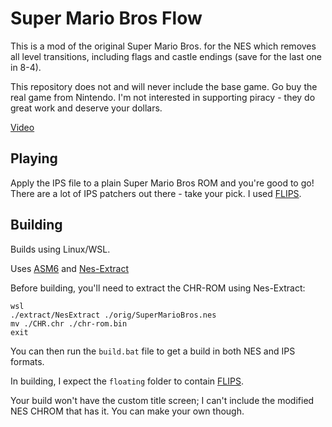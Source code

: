 # Super Mario Bros Flow

This is a mod of the original Super Mario Bros. for the NES which removes all level transitions, including flags and castle endings (save for the last one in 8-4).

This repository does not and will never include the base game.  Go buy the real game from Nintendo.  I'm not interested in supporting piracy - they do great work and deserve your dollars.

[Video](video.gif)

## Playing

Apply the IPS file to a plain Super Mario Bros ROM and you're good to go!  There are a lot of IPS patchers out there - take your pick.  I used [FLIPS](https://www.romhacking.net/utilities/1040/).


## Building

Builds using Linux/WSL.

Uses [ASM6](https://github.com/freem/asm6f) and [Nes-Extract](https://github.com/X-death25/Nes-Extract)

Before building, you'll need to extract the CHR-ROM using Nes-Extract:

```
wsl
./extract/NesExtract ./orig/SuperMarioBros.nes
mv ./CHR.chr ./chr-rom.bin
exit
```

You can then run the `build.bat` file to get a build in both NES and IPS formats.

In building, I expect the `floating` folder to contain [FLIPS](https://www.romhacking.net/utilities/1040/).

Your build won't have the custom title screen; I can't include the modified NES CHROM that has it.  You can make your own though.
